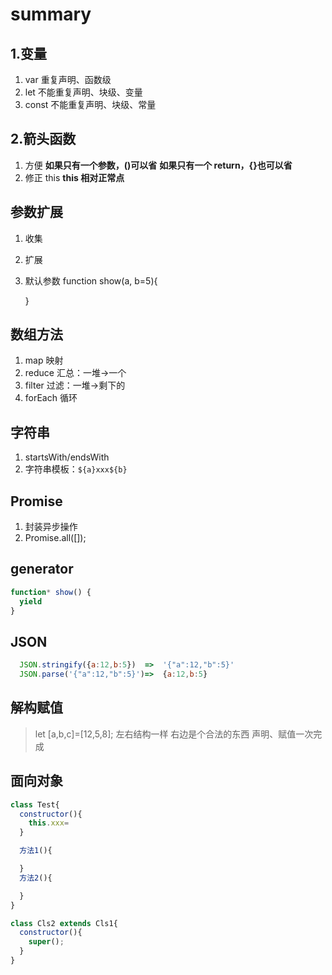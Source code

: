 # summary

## 1.变量

1. var 重复声明、函数级
2. let 不能重复声明、块级、变量
3. const 不能重复声明、块级、常量

## 2.箭头函数

1. 方便 __如果只有一个参数，()可以省__ __如果只有一个 return，{}也可以省__
2. 修正 this __this 相对正常点__

## 参数扩展

1. 收集
2. 扩展
3. 默认参数
    function show(a, b=5){

    }

## 数组方法

1. map 映射
2. reduce 汇总：一堆->一个
3. filter 过滤：一堆->剩下的
4. forEach 循环

## 字符串

1. startsWith/endsWith
2. 字符串模板：`${a}xxx${b}`

## Promise

1. 封装异步操作
2. Promise.all([]);

## generator

```js
function* show() {
  yield
}
```

## JSON

```js
  JSON.stringify({a:12,b:5})  =>  '{"a":12,"b":5}'
  JSON.parse('{"a":12,"b":5}')=>  {a:12,b:5}
```

## 解构赋值

> let [a,b,c]=[12,5,8];
> 左右结构一样
> 右边是个合法的东西
> 声明、赋值一次完成

## 面向对象

```js
class Test{
  constructor(){
    this.xxx=
  }

  方法1(){

  }
  方法2(){

  }
}

class Cls2 extends Cls1{
  constructor(){
    super();
  }
}
```
